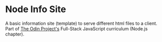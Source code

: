 # Node Info Site
A basic information site (template) to serve different html files to a client. Part of [The Odin Project's](https://www.theodinproject.com) Full-Stack JavaScript curriculum (Node.js chapter).